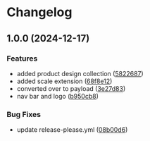 # Changelog

## 1.0.0 (2024-12-17)


### Features

* added product design collection ([5822687](https://github.com/jordanlambrecht/personal-website-v3/commit/582268728f57badebb046ca029b8a7dc8a2cbe2b))
* added scale extension ([68f8e12](https://github.com/jordanlambrecht/personal-website-v3/commit/68f8e121c2f1a2e7f9aa3f4ddca5de4db043e2e5))
* converted over to payload ([3e27d83](https://github.com/jordanlambrecht/personal-website-v3/commit/3e27d832ee5e4658b90519ff69b8f08b75e2adc2))
* nav bar and logo ([b950cb8](https://github.com/jordanlambrecht/personal-website-v3/commit/b950cb8b9f45b557514bff2152031d17f750de72))


### Bug Fixes

* update release-please.yml ([08b00d6](https://github.com/jordanlambrecht/personal-website-v3/commit/08b00d698ed5ef747d7179d6bc6840884d7f6887))
